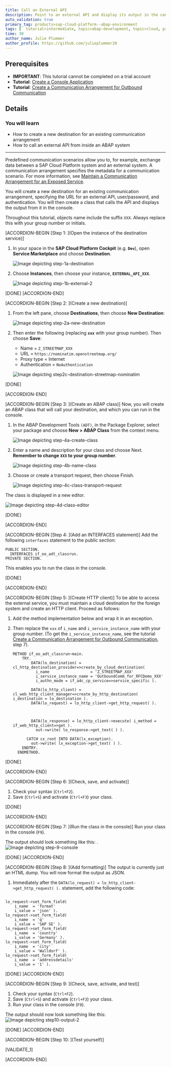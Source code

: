 ```yaml
---
title: Call an External API
description: Point to an external API and display its output in the console.
auto_validation: true
primary_tag: products>sap-cloud-platform--abap-environment
tags: [  tutorial>intermediate, topic>abap-development, topic>cloud, products>sap-cloud-platform, tutorial>license ]
time: 30
author_name: Julie Plummer
author_profile: https://github.com/julieplummer20
---
```


## Prerequisites  
- **IMPORTANT**: This tutorial cannot be completed on a trial account
- **Tutorial**: [Create a Console Application](abap-environment-console-application)
- **Tutorial**: [Create a Communication Arrangement for Outbound Communication](abap-env-create-comm-arrangement-api)

## Details
### You will learn  
  - How to create a new destination for an existing communication arrangement
  - How to call an external API from inside an ABAP system

---
Predefined communication scenarios allow you to, for example, exchange data between a SAP Cloud Platform system and an external system.
 A communication arrangement specifies the metadata for a communication scenario. For more information, see [Maintain a Communication Arrangement for an Exposed Service](https://developers.sap.com/tutorials/abap-environment-communication-arrangement.html).

You will create a new destination for an existing communication arrangement, specifying the URL for an external API, user/password, and authentication.
You will then create a class that calls the API and displays the output from it in the console.

Throughout this tutorial, objects name include the suffix `XXX`. Always replace this with your group number or initials.

[ACCORDION-BEGIN [Step 1: ](Open the instance of the destination service)]

1. In your space in the **SAP Cloud Platform Cockpit** (e.g. **`Dev`**), open **Service Marketplace** and choose **Destination**.                          

    ![Image depicting step-1a-destination](step-1a-destination.png)

2.  Choose **Instances**, then choose your instance, **`EXTERNAL_API_XXX`**.

    ![Image depicting step-1b-external-2](step-1b-external-2.png)

[DONE]
[ACCORDION-END]

[ACCORDION-BEGIN [Step 2: ](Create a new destination)]

1. From the left pane, choose **Destinations**, then choose **New Destination**:

    ![Image depicting step-2a-new-destination](step-2a-new-destination.png)

2. Then enter the following (replacing **`xxx`** with your group number). Then choose **Save**:
    - Name  = `Z_STREETMAP_XXX`
    - URL = `https://nominatim.openstreetmap.org/`
    - Proxy type = Internet
    - Authentication = `NoAuthentication`

    ![Image depicting step2c-destination-streetmap-nominatim](step2c-destination-streetmap-nominatim.png)

[DONE]

[ACCORDION-END]

[ACCORDION-BEGIN [Step 3: ](Create an ABAP class)]
Now, you will create an ABAP class that will call your destination, and which you can run in the console.

1. In the ABAP Development Tools `(ADT)`, in the Package Explorer, select your package and choose **New > ABAP Class** from the context menu.

    ![Image depicting step-4a-create-class](step-4a-create-class.png)

2. Enter a name and description for your class and choose Next. **Remember to change `XXX` to your group number**.

    ![Image depicting step-4b-name-class](step-4b-name-class.png)

3. Choose or create a transport request, then choose Finish.

    ![Image depicting step-4c-class-transport-request](step-4c-class-transport-request.png)

The class is displayed in a new editor.

![Image depicting step-4d-class-editor](step-4d-class-editor.png)

[DONE]

[ACCORDION-END]

[ACCORDION-BEGIN [Step 4: ](Add an INTERFACES statement)]
Add the following `interfaces` statement to the public section:

```ABAP
PUBLIC SECTION.
  INTERFACES if_oo_adt_classrun.
PRIVATE SECTION.
```
This enables you to run the class in the console.

[DONE]

[ACCORDION-END]

[ACCORDION-BEGIN [Step 5: ](Create HTTP client)]
To be able to access the external service, you must maintain a cloud destination for the foreign system and create an HTTP client. Proceed as follows:

1. Add the method implementation below and wrap it in an exception.

2. Then replace the `xxx` of `i_name` and `i_service_instance_name` with your group number.
  (To get the `i_service_instance_name`, see the tutorial [Create a Communication Arrangement for Outbound Communication](abap-env-create-comm-arrangement-api), step 7).

    ```ABAP
    METHOD if_oo_adt_classrun~main.
        TRY.
            DATA(lo_destination) = cl_http_destination_provider=>create_by_cloud_destination(
              i_name                  = 'Z_STREETMAP_XXX'
              i_service_instance_name = 'OutboundComm_for_RFCDemo_XXX'
              i_authn_mode = if_a4c_cp_service=>service_specific ).

            DATA(lo_http_client) = cl_web_http_client_manager=>create_by_http_destination( i_destination = lo_destination ).
            DATA(lo_request) = lo_http_client->get_http_request( ).



            DATA(lo_response) = lo_http_client->execute( i_method = if_web_http_client=>get ).
              out->write( lo_response->get_text( ) ).

          CATCH cx_root INTO DATA(lx_exception).
            out->write( lx_exception->get_text( ) ).
        ENDTRY.
      ENDMETHOD.

    ```

[DONE]

[ACCORDION-END]

[ACCORDION-BEGIN [Step 6: ](Check, save, and activate)]
1. Check your syntax (`Ctrl+F2`).
2. Save (`Ctrl+S`) and activate (`Ctrl+F3`) your class.

[DONE]

[ACCORDION-END]

[ACCORDION-BEGIN [Step 7: ](Run the class in the console)]
Run your class in the console (`F9`).

The output should look something like this:
.
![Image depicting step-9-console](step-9-console.png)

[DONE]
[ACCORDION-END]

[ACCORDION-BEGIN [Step 8: ](Add formatting)]
The output is currently just an HTML dump. You will now format the output as JSON.

1. Immediately after the `DATA(lo_request) = lo_http_client->get_http_request( ).` statement, add the following code:

```ABAP

lo_request->set_form_field(
    i_name  = 'format'
    i_value = 'json' ).
lo_request->set_form_field(
    i_name  = 'q'
    i_value = 'SAP SE' ).
lo_request->set_form_field(
    i_name  = 'country'
    i_value = 'Germany' ).
lo_request->set_form_field(
    i_name  = 'city'
    i_value = 'Walldorf' ).
lo_request->set_form_field(
    i_name  = 'addressdetails'
    i_value = '1' ).

```

[DONE]
[ACCORDION-END]

[ACCORDION-BEGIN [Step 9: ](Check, save, activate, and test)]
1. Check your syntax (`Ctrl+F2`).
2. Save (`Ctrl+S`) and activate (`Ctrl+F3`) your class.
3. Run your class in the console (`F9`).

The output should now look something like this:
![Image depicting step10-output-2](step10-output-2.png)

[DONE]
[ACCORDION-END]

[ACCORDION-BEGIN [Step 10: ](Test yourself)]


[VALIDATE_1]

[ACCORDION-END]
